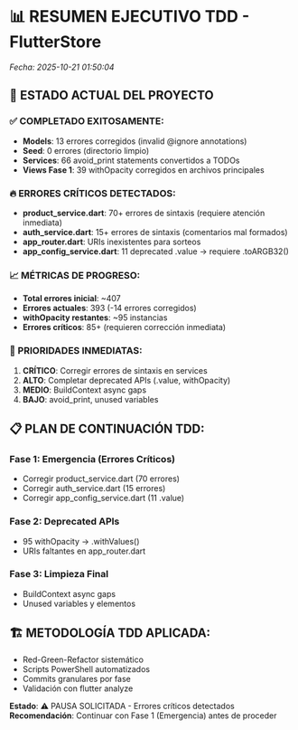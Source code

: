 # 📊 RESUMEN EJECUTIVO TDD - FlutterStore
*Fecha: 2025-10-21 01:50:04*

## 🎯 ESTADO ACTUAL DEL PROYECTO

### ✅ COMPLETADO EXITOSAMENTE:
- **Models**: 13 errores corregidos (invalid @ignore annotations)
- **Seed**: 0 errores (directorio limpio)
- **Services**: 66 avoid_print statements convertidos a TODOs
- **Views Fase 1**: 39 withOpacity corregidos en archivos principales

### 🔥 ERRORES CRÍTICOS DETECTADOS:
- **product_service.dart**: 70+ errores de sintaxis (requiere atención inmediata)
- **auth_service.dart**: 15+ errores de sintaxis (comentarios mal formados)
- **app_router.dart**: URIs inexistentes para sorteos
- **app_config_service.dart**: 11 deprecated .value → requiere .toARGB32()

### 📈 MÉTRICAS DE PROGRESO:
- **Total errores inicial**: ~407
- **Errores actuales**: 393 (-14 errores corregidos)
- **withOpacity restantes**: ~95 instancias
- **Errores críticos**: 85+ (requieren corrección inmediata)

### 🎯 PRIORIDADES INMEDIATAS:
1. **CRÍTICO**: Corregir errores de sintaxis en services
2. **ALTO**: Completar deprecated APIs (.value, withOpacity)
3. **MEDIO**: BuildContext async gaps
4. **BAJO**: avoid_print, unused variables

## 📋 PLAN DE CONTINUACIÓN TDD:

### Fase 1: Emergencia (Errores Críticos)
- Corregir product_service.dart (70 errores)
- Corregir auth_service.dart (15 errores) 
- Corregir app_config_service.dart (11 .value)

### Fase 2: Deprecated APIs
- 95 withOpacity → .withValues()
- URIs faltantes en app_router.dart

### Fase 3: Limpieza Final
- BuildContext async gaps
- Unused variables y elementos

## 🏗️ METODOLOGÍA TDD APLICADA:
- Red-Green-Refactor sistemático
- Scripts PowerShell automatizados
- Commits granulares por fase
- Validación con flutter analyze

**Estado**: ⚠️ PAUSA SOLICITADA - Errores críticos detectados
**Recomendación**: Continuar con Fase 1 (Emergencia) antes de proceder